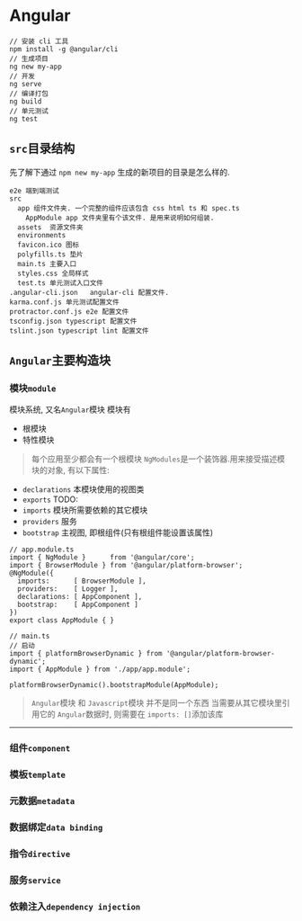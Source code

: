 # Angular

```
// 安装 cli 工具
npm install -g @angular/cli
// 生成项目
ng new my-app
// 开发
ng serve
// 编译打包
ng build
// 单元测试
ng test
```

## `src`目录结构
先了解下通过 `npm new my-app` 生成的新项目的目录是怎么样的.
```
e2e 端到端测试
src
  app 组件文件夹. 一个完整的组件应该包含 css html ts 和 spec.ts
    AppModule app 文件夹里有个该文件. 是用来说明如何组装.
  assets  资源文件夹
  environments
  favicon.ico 图标
  polyfills.ts 垫片
  main.ts 主要入口
  styles.css 全局样式
  test.ts 单元测试入口文件
.angular-cli.json   angular-cli 配置文件.
karma.conf.js 单元测试配置文件
protractor.conf.js e2e 配置文件
tsconfig.json typescript 配置文件
tslint.json typescript lint 配置文件
```

## `Angular`主要构造块
### 模块`module`
模块系统, 又名`Angular`模块
模块有
* 根模块
* 特性模块
> 每个应用至少都会有一个根模块
`NgModules`是一个装饰器.用来接受描述模块的对象, 有以下属性:
* `declarations` 本模块使用的视图类
* `exports` TODO:
* `imports` 模块所需要依赖的其它模块
* `providers` 服务
* `bootstrap` 主视图, 即根组件(只有根组件能设置该属性)
```
// app.module.ts
import { NgModule }      from '@angular/core';
import { BrowserModule } from '@angular/platform-browser';
@NgModule({
  imports:      [ BrowserModule ],
  providers:    [ Logger ],
  declarations: [ AppComponent ],
  bootstrap:    [ AppComponent ]
})
export class AppModule { }

// main.ts
// 启动
import { platformBrowserDynamic } from '@angular/platform-browser-dynamic';
import { AppModule } from './app/app.module';

platformBrowserDynamic().bootstrapModule(AppModule);
```
> `Angular`模块 和 `Javascript`模块 并不是同一个东西
当需要从其它模块里引用它的 `Angular`数据时, 则需要在 `imports: []`添加该库
***

### 组件`component`


### 模板`template`
### 元数据`metadata`
### 数据绑定`data binding`
### 指令`directive`
### 服务`service`
### 依赖注入`dependency injection`